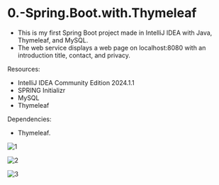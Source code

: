 # 0.-Spring.Boot.with.Thymeleaf

- This is my first Spring Boot project made in IntelliJ IDEA with Java, Thymeleaf, and MySQL.
- The web service displays a web page on localhost:8080 with an introduction title, contact, and privacy.

Resources:
- IntelliJ IDEA Community Edition 2024.1.1
- SPRING Initializr
- MySQL
- Thymeleaf

Dependencies:
- Thymeleaf.
  

![1](https://github.com/user-attachments/assets/c87ee36d-8622-41ac-9de2-163d3eb83e55)

![2](https://github.com/user-attachments/assets/04931dcc-f551-486a-bfa6-b871c0049178)

![3](https://github.com/user-attachments/assets/8d2813c8-7e06-4a8f-aa03-515942a7343f)
